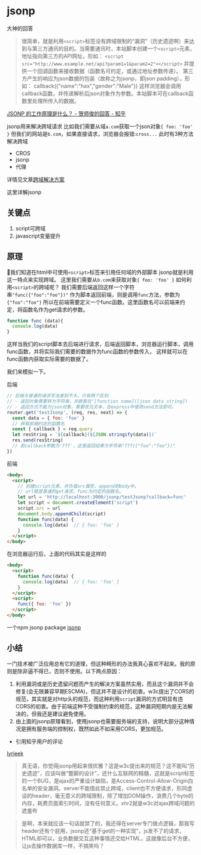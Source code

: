 # jsonp

大神的回答
> 很简单，就是利用`<script>`标签没有跨域限制的“漏洞”（历史遗迹啊）来达到与第三方通讯的目的。当需要通讯时，本站脚本创建一个`<script>`元素，地址指向第三方的API网址，形如：     `<script src="http://www.example.net/api?param1=1&param2=2"></script>`     并提供一个回调函数来接收数据（函数名可约定，或通过地址参数传递）。     第三方产生的响应为json数据的包装（故称之为jsonp，即json padding），形如：     callback({"name":"hax","gender":"Male"})     这样浏览器会调用callback函数，并传递解析后json对象作为参数。本站脚本可在callback函数里处理所传入的数据。

[JSONP 的工作原理是什么？ - 贺师俊的回答 - 知乎](https://www.zhihu.com/question/19966531/answer/13502030)

jsonp用来解决跨域请求
比如我们需要从域`a.com`获取一个json对象`{ foo: 'foo' }`
但我们的网站是`b.com`，如果直接请求，浏览器会报错:`cross...`
此时有3种方法解决跨域

- CROS
- jsonp
- 代理

详情见文章[跨域解决方案](http://chengyanzhao.github.io)

这里详解jsonp
## 关键点

1. script可跨域
2. javascript变量提升

## 原理

我们知道在html中可使用`<script>`标签来引用任何域的外部脚本
jsonp就是利用这一特点来实现跨域。
这里我们需要从`b.com`来获取对象`{ foo: 'foo' }`
如何利用`<script>`的跨域呢？
我们需要后端返回这样一个字符串`"func({"foo":"foo"})"`
作为脚本返回前端，则是调用`func`方法，参数为`{"foo":"foo"}`
所以在前端需要定义一个func函数。这里函数名可以前端来约定，将函数名作为get请求的参数。

```javascript
function func (data){
  console.log(data)
}
```
这样当我们的script脚本去后端进行请求，后端返回脚本，浏览器运行脚本，调用func函数，并将实际我们需要的数据作为func函数的参数传入，
这样就可以在func函数内获取实际需要的数据了。


我们来模拟一下。

后端

```javascript
// 后端与普通的请求写法差别不大，只有两个区别
// - 返回对象需要转为字符串，并嵌套在"[function name]([json data string])
// - 返回方式不能为json对象，需要改为文本，在express中使用send方法即可。
router.get('testJsonp', (req, res, next) => {
  const data = { foo: 'foo' }
  // 获取前端约定的函数名
  const { callback } = req.query
  let resString = `${callback}(${JSON.stringify(data)})`
  res.send(resString)
  // 若callback参数为'fff'，这里返回结果为字符串"fff({"foo":"foo"})"
})
```

前端

```html
<body>
  <script>
    // 创建script元素，并负值src属性，append到body中。
    // url既是普通的get请求。func为约定的函数名。
    let url = 'http://localhost:3000/jsonp/testJsonp?callback=func'
    let script = document.createElement('script')
    script.src = url
    document.body.appendChild(script)
    function func(data) {
      console.log(data)  // { foo: 'foo' }
    }
  </script>
</body>
```

在浏览器运行后，上面的代码其实是这样的

```html
<body>
  <script>
    function func(data) {
      console.log(data)  // { foo: 'foo' }
    }
  </script>
  <script>
    func({ foo: 'foo' })
  </script>
</body>
```

一个npm jsonp package
[jsonp](https://github.com/webmodules/jsonp)

## 小结

一门技术被广泛应用总有它的道理，但这种畸形的办法我真心喜欢不起来。我的原则是除非逼不得已，否则不使用。以下两点原因：

1. 利用漏洞或是历史遗留问题而产生的解决方案虽然实用，而且这个漏洞并不会修复(会无限兼容早期ESCMA)，但这并不是设计的初衷。w3c提出了CORS的规范，其实就是对http头的规范，而这种利用`script`漏洞的方式明显有违CORS的初衷。由于前端这种不受强制约束的规范，这种漏洞短期内是无法解决的，但我还是建议避免使用。
2. 由上面的jsonp原理看到，使用jsonp也需要服务端的支持，说明大部分这种情况是拥有服务端的控制权，既然如此不如采用CORS，更加规范。

* 引用知乎用户的评论

[lyrieek](https://www.zhihu.com/question/19966531)

> 真无语，你觉得jsonp用起来很优雅？这是w3c提出来的规范？这不能叫“历史遗迹”，应该叫做“蹩脚的设计”，还什么互联网的精髓，这就是script标签的一个BUG，是ajax的严重设计缺陷，是Access-Control-Allow-Origin白名单的安全漏洞。server不能借此禁止跨域，client也不方便请求，形同虚设的header，毫无意义的跨域限制，除了增加DOM操作，浪费几个byte的内存，耗费页面索引时间，没有任何意义。xhr2就是w3c对ajax跨域问题的遮羞布

> 是啊，本来就应该一句话就禁了的，我还得在server专门做点逻辑，那我写header还有个屁用，jsonp还“基于get的一种实现”，js发不了的请求，HTML却可以，业务数据交互这种事情还交给HTML，这就像后台不方便，让js去操作数据库一样，不搞笑吗？